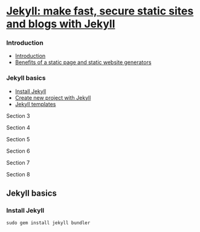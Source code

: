 
[Jekyll: make fast, secure static sites and blogs with Jekyll](https://www.udemy.com/static-website-generator-fast-secure-sites-blogs-with-jekyll/learn/v4/content)
======

### Introduction
  * <a href='#1'>Introduction</a>
  * <a href='#2'>Benefits of a static page and static website generators</a>

### Jekyll basics
  * <a href='#3'>Install Jekyll</a>
  * <a href='#4'>Create new project with Jekyll</a>
  * <a href='#5'>Jekyll templates</a>
  

Section 3

Section 4

Section 5

Section 6

Section 7

Section 8

Jekyll basics
------

### <h3 id='3'>Install Jekyll</h3>

```
sudo gem install jekyll bundler
```



